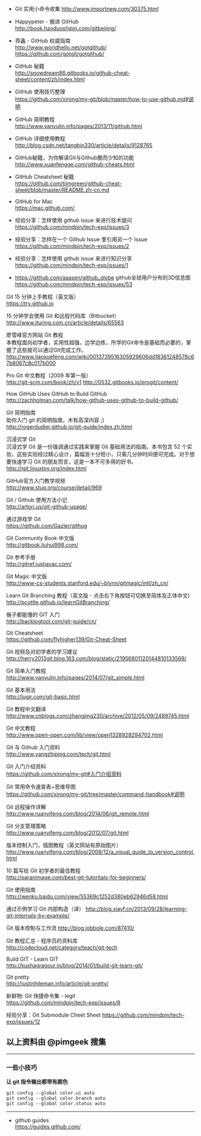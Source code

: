 - Git 实用小命令收集
  http://www.importnew.com/30375.html


- Happypeter - 搬进 GitHub  
  http://book.haoduoshipin.com/gitbeijing/

- 蒋鑫 - GitHub 权威指南  
  http://www.worldhello.net/gotgithub/
  https://github.com/gotgit/gotgithub/

- GitHub 秘籍  
  http://snowdream86.gitbooks.io/github-cheat-sheet/content/zh/index.html

- GitHub 使用技巧整理  
  https://github.com/xirong/my-git/blob/master/how-to-use-github.md#说明

- GitHub 简明教程  
  http://www.yanyulin.info/pages/2013/11/github.html

- GitHub 详细使用教程  
  http://blog.csdn.net/tangbin330/article/details/9128765

- GitHub秘籍，为你解读Git与Github酷而少知的功能  
  http://www.xuanfengge.com/github-cheats.html

- GitHub Cheatsheet 秘籍  
  https://github.com/tiimgreen/github-cheat-sheet/blob/master/README.zh-cn.md

- GitHub for Mac  
  https://mac.github.com/

- 经验分享：怎样使用 github issue 来进行技术提问  
  https://github.com/mindpin/tech-exp/issues/3

- 经验分享：怎样在一个 Github Issue 里引用另一个 Issue  
  https://github.com/mindpin/tech-exp/issues/2

- 经验分享：怎样使用 github issue 来进行知识分享  
  https://github.com/mindpin/tech-exp/issues/1

- https://github.com/aaasen/github_globe github全球用户分布的3D信息图  
  https://github.com/mindpin/tech-exp/issues/53

Git 15 分钟上手教程（英文版）  
https://try.github.io

15 分钟学会使用 Git 和远程代码库（Bitbucket）  
http://www.ituring.com.cn/article/details/65563

廖雪峰官方网站 Git 教程  
本教程面向初学者，实用性超强，边学边练，所学的Git命令是基础而必要的，掌握了这些就可以通过Git完成工作。  
http://www.liaoxuefeng.com/wiki/0013739516305929606dd18361248578c67b8067c8c017b000

Pro Git 中文教程（2009 年第一版）  
http://git-scm.com/book/zh/v1
http://0532.gitbooks.io/progit/content/

How GitHub Uses GitHub to Build GitHub  
http://zachholman.com/talk/how-github-uses-github-to-build-github/

Git 简明指南  
助你入门 git 的简明指南，木有高深内容 ;)  
http://rogerdudler.github.io/git-guide/index.zh.html

沉浸式学 Git  
沉浸式学 Git 是一份强调通过实践来掌握 Git 基础用法的指南。本书包含 52 个实验，这些实验经过精心设计，篇幅皆十分短小，只需几分钟时间便可完成。对于想要快速学习 Git 的朋友而言，这是一本不可多得的好书。  
http://igit.linuxtoy.org/index.html

GitHub官方入门教学视频  
http://www.stuq.org/course/detail/969

Git / Github 使用方法小记  
http://artori.us/git-github-usage/

通过游戏学 Git  
https://github.com/Gazler/githug

Git Community Book 中文版  
http://gitbook.liuhui998.com/

Git 参考手册  
http://gitref.justjavac.com/

Git Magic 中文版  
http://www-cs-students.stanford.edu/~blynn/gitmagic/intl/zh_cn/

Learn Git Branching 教程（英文版 - 点击右下角按钮可切换至简体及正体中文)    
http://pcottle.github.io/learnGitBranching/

猴子都能懂的 GIT 入门  
http://backlogtool.com/git-guide/cn/

Git Cheatsheet  
https://github.com/flyhigher139/Git-Cheat-Sheet

Git 视频及对初学者的学习建议  
http://herry2013git.blog.163.com/blog/static/21956801120144810133569/

Git 简单入门教程  
http://www.yanyulin.info/pages/2014/07/git_simple.html

Git 基本用法  
http://lugir.com/git-basic.html

Git 教程中文翻译  
http://www.cnblogs.com/zhangjing230/archive/2012/05/09/2489745.html

Git 中文教程  
http://www.open-open.com/lib/view/open1328928294702.html

Git 与 Github 入门资料  
http://www.yangzhiping.com/tech/git.html

Git 入门介绍资料  
https://github.com/xirong/my-git#入门介绍资料

Git 常用命令速查表+思维导图  
https://github.com/xirong/my-git/tree/master/command-handbook#说明

Git 远程操作详解  
http://www.ruanyifeng.com/blog/2014/06/git_remote.html

Git 分支管理策略  
http://www.ruanyifeng.com/blog/2012/07/git.html

版本控制入门，插图教程（英文网站有原始图片）  
http://www.ruanyifeng.com/blog/2008/12/a_visual_guide_to_version_control.html

10 篇写给 Git 初学者的最佳教程  
http://paranimage.com/best-git-tutoritals-for-beginners/

Git 使用指南  
http://wenku.baidu.com/view/55369c1252d380eb62946d58.html

通过示例学习 Git 内部构造（译）
http://blog.xiayf.cn/2013/09/28/learning-git-internals-by-example/

Git 版本控制与工作流
http://blog.jobbole.com/87410/

Git 教程汇总 - 程序员的资料库  
http://codecloud.net/category/teach/git-tech

Build GIT - Learn GIT  
http://kushagragour.in/blog/2014/01/build-git-learn-git/

Git pretty  
http://justinhileman.info/article/git-pretty/

新鲜物: Git 快捷命令集 - legit  
https://github.com/mindpin/tech-exp/issues/8

经验分享：Git Submodule Cheet Sheet
https://github.com/mindpin/tech-exp/issues/12

## 以上资料由 @pimgeek 搜集

---

### 一些小技巧

**让 git 指令输出都带有颜色**
```shell
git config --global color.ui auto
git config --global color.branch auto
git config --global color.status auto
```

---------

- github guides  
  https://guides.github.com/